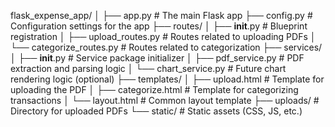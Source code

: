 flask_expense_app/
│
├── app.py # The main Flask app
├── config.py # Configuration settings for the app
├── routes/
│ ├── **init**.py # Blueprint registration
│ ├── upload_routes.py # Routes related to uploading PDFs
│ └── categorize_routes.py # Routes related to categorization
├── services/
│ ├── **init**.py # Service package initializer
│ ├── pdf_service.py # PDF extraction and parsing logic
│ └── chart_service.py # Future chart rendering logic (optional)
├── templates/
│ ├── upload.html # Template for uploading the PDF
│ ├── categorize.html # Template for categorizing transactions
│ └── layout.html # Common layout template
├── uploads/ # Directory for uploaded PDFs
└── static/ # Static assets (CSS, JS, etc.)
